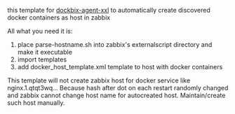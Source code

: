 this template for [dockbix-agent-xxl](https://github.com/monitoringartist/dockbix-agent-xxl) to automatically create discovered docker containers as host in zabbix

All what you need it is:
1. place parse-hostname.sh into zabbix's externalscript directory and make it executable
2. import templates
3. add docker_host_template.xml template to host with docker containers


This template will not create zabbix host for docker service like nginx.1.qtqt3wq... Because hash after dot on each restart randomly changed and zabbix cannot change host name for autocreated host. Maintain/create such host manually.

